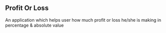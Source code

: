 <h2> Profit Or Loss</h2>
<p> An application which helps user how much profit or loss he/she is making in percentage & absolute value
